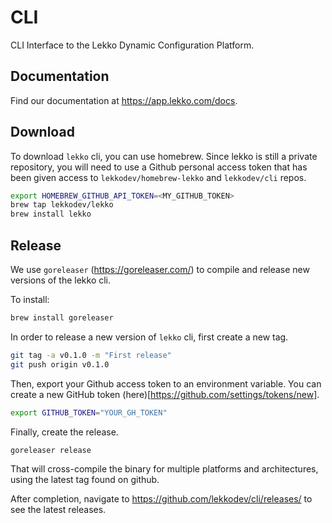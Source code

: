 # CLI

CLI Interface to the Lekko Dynamic Configuration Platform.

## Documentation 

Find our documentation at https://app.lekko.com/docs.

## Download

To download `lekko` cli, you can use homebrew. Since lekko is still a private repository, you will need to use a Github personal access token that has been given access to `lekkodev/homebrew-lekko` and `lekkodev/cli` repos.

```bash
export HOMEBREW_GITHUB_API_TOKEN=<MY_GITHUB_TOKEN>
brew tap lekkodev/lekko
brew install lekko
```

## Release

We use `goreleaser` (https://goreleaser.com/) to compile and release new versions of the lekko cli.

To install:

```bash
brew install goreleaser
```

In order to release a new version of `lekko` cli, first create a new tag.

```bash
git tag -a v0.1.0 -m "First release"
git push origin v0.1.0
```

Then, export your Github access token to an environment variable. You can create a new GitHub token (here)[https://github.com/settings/tokens/new].

```bash
export GITHUB_TOKEN="YOUR_GH_TOKEN"
```

Finally, create the release.

```bash
goreleaser release
```

That will cross-compile the binary for multiple platforms and architectures, using the latest tag found on github.

After completion, navigate to https://github.com/lekkodev/cli/releases/ to see the latest releases.
